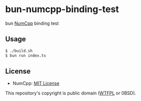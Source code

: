 # bun-numcpp-binding-test

bun [NumCpp](https://github.com/dpilger26/NumCpp) binding test

## Usage

```bash
$ ./build.sh
$ bun run index.ts
```

## License

- NumCpp: [MIT License](https://github.com/dpilger26/NumCpp/blob/Version_2.12.1/LICENSE)

This repository's copyright is public domain ([WTFPL](https://github.com/rpherrera/WTFPL) or 0BSD).